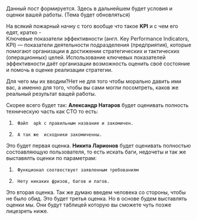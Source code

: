 Данный пост формируется.
Здесь в дальнейшем будет условия и оценки вашей работы.
(Тема будет обновляться)

На всякий пожарный начну с того вообще что такое **KPI** и с чем его едят, кратко -  
Ключевые показатели эффективности (англ. Key Performance Indicators, KPI) — показатели деятельности
подразделения (предприятия), которые помогают организации в достижении стратегических и
тактических (операционных) целей. Использование ключевых показателей эффективности даёт организации возможность
оценить своё состояние и помочь в оценке реализации стратегии.

Для чего мы их вводим?Нет не для того чтобы морально давить ими вас, а именно для того, чтобы вы сами могли посомтреть,
каков же реальный результат ващей работы.

Скорее всего будет так:
**Александр Натаров** будет оценивать полность техническую часть как СТО то есть:
1)      Файл  аpk с правильным название и закомичен.
2)      А так же  исходники закомиченны.
Это будет первая оценка.
**Никита Ларионов** будет оценивать полностью состоавляющую пользователя, то есть искать баги, недочеты и так же выставялть оценки по параметрам:
1)      Функционал соотвествует заявленным требованиям
2)      Нету никаких фризов, багов и лагов.
Это вторая оценка.
Так же думаю введем человека со стороны, чтобы не было обид.
Это будет третья оценка.
Но в основе будем выставлять оценки мы.
Они будут таблицей которую вы сможете чуть позже лицезреть ниже.
